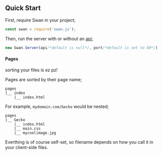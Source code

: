 ## Quick Start

First, require Swan in your project;
```js
const swan = require('swan.js');
```

Then, run the server with or without an [api](API.md);
```js
new Swan.Server(api/*default is null*/, port/*default is set to 80*/)
```

#### Pages
sorting your files is ez pz!

Pages are sorted by their page name;
```
pages
|__ index
    |__ index.html
```

For example, `mydomain.com/Gecko` would be nested;
```
pages
|__ Gecko
    |__ index.html
    |__ main.css
    |__ mycoolimage.jpg
```

Everthing is of course self-set, so filename depends on how you call it in your client-side files.